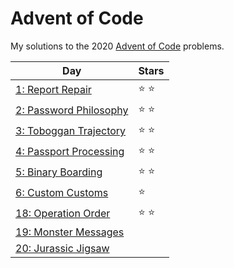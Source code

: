 # Advent of Code
My solutions to the 2020 [Advent of Code](https://adventofcode.com/2020) problems.

| Day  | Stars |
| ---  | ----- |
| [1: Report Repair](day-1) | :star: :star: |
| [2: Password Philosophy](day-2) | :star: :star: |
| [3: Toboggan Trajectory](day-3) | :star: :star: |
| [4: Passport Processing](day-4) | :star: :star: |
| [5: Binary Boarding](day-5) | :star: :star: |
| [6: Custom Customs](day-6) | :star: |
| [18: Operation Order](day-18) | :star: :star: |
| [19: Monster Messages](day-19) |  |
| [20: Jurassic Jigsaw](day-20) |  |